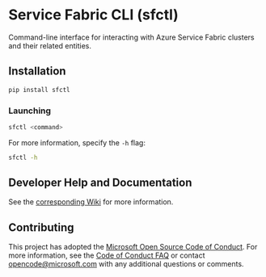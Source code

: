 # Service Fabric CLI (sfctl)

Command-line interface for interacting with Azure Service Fabric clusters and
their related entities.

## Installation

```bash
pip install sfctl
```

### Launching

```bash
sfctl <command>
```

For more information, specify the `-h` flag:

```bash
sfctl -h
```

## Developer Help and Documentation

See the
[corresponding Wiki](https://github.com/Azure/service-fabric-cli/wiki) for
more information.

## Contributing

This project has adopted the
[Microsoft Open Source Code of Conduct](https://opensource.microsoft.com/codeofconduct/).
For more information, see the
[Code of Conduct FAQ](https://opensource.microsoft.com/codeofconduct/faq/) or
contact [opencode@microsoft.com](mailto:opencode@microsoft.com) with any
additional questions or comments.

